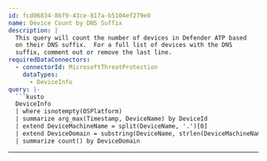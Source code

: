 ```yaml
---
id: fcd06834-86f9-43ce-817a-b5104ef279e0
name: Device Count by DNS Suffix
description: |
  This query will count the number of devices in Defender ATP based
  on their DNS suffix.  For a full list of devices with the DNS
  suffix, comment out or remove the last line.
requiredDataConnectors:
  - connectorId: MicrosoftThreatProtection
    dataTypes:
      - DeviceInfo
query: |-
  ```kusto
  DeviceInfo
  | where isnotempty(OSPlatform)
  | summarize arg_max(Timestamp, DeviceName) by DeviceId
  | extend DeviceMachineName = split(DeviceName, '.')[0]
  | extend DeviceDomain = substring(DeviceName, strlen(DeviceMachineName) + 1, strlen(DeviceName) - strlen(DeviceMachineName) - 1)
  | summarize count() by DeviceDomain
  ```
---
```


